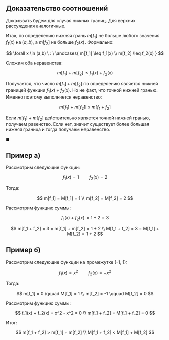 ## Доказательство соотношений

Доказывать будем для случая нижних границ. Для верхних рассуждения аналогичные.

Итак, по определению нижняя грань $m[f_1]$ не больше любого значения $f_1(x)$ на $(a,b)$, а $m[f_2]$ не больше $f_2(x)$. Формально:

$$ \forall x \in (a,b) \ : \ \andcases{ m[f_1] \leq f_1(x) \\ m[f_2] \leq f_2(x) }  $$

Сложим оба неравенства:

$$ m[f_1] + m[f_2] \leq f_1(x) + f_2(x) $$

Получается, что число $m[f_1] + m[f_2]$ по определению является нижней границей функции $f_1(x) + f_2(x)$. Но не факт, что точной нижней гранью. Именно поэтому выполняется неравенство:

$$ m[f_1] + m[f_2] \leq m[f_1 + f_2] $$

Если $m[f_1] + m[f_2]$ действительно является точной нижней гранью, получаем равенство. Если нет, значит существует более большая нижняя граница и тогда получаем неравенство.

$\blacksquare$

## Пример а)

Рассмотрим следующие функции:

$$ f_1(x) = 1 \qquad f_2(x) = 2 $$

Тогда:

$$ m[f_1] = M[f_1] = 1 \\ m[f_2] = M[f_2] = 2 $$

Рассмотрим функцию суммы:

$$ f_1(x) + f_2(x) = 1 + 2 = 3 $$

$$ m[f_1 + f_2] = 3 = m[f_1] + m[f_2] = 1 + 2 \\ M[f_1 + f_2] = 3 = M[f_1] + M[f_2] = 1 + 2 $$

## Пример б)

Рассмотрим следующие функции на промежутке (-1, 1):

$$ f_1(x) = x^2 \qquad f_2(x) = -x^2 $$

Тогда:

$$ m[f_1] = 0 \qquad M[f_1] = 1 \\ m[f_2] = -1 \qquad M[f_2] = 0 $$

Рассмотрим функцию суммы:

$$ f_1(x) + f_2(x) = x^2 - x^2 = 0 \\ m[f_1 + f_2] = M[f_1 + f_2] = 0 $$

Итог:

$$ m[f_1 + f_2] > m[f_1] + m[f_2] \\ M[f_1 + f_2] < M[f_1] + M[f_2] $$